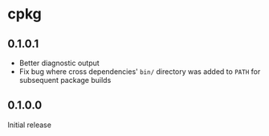 # cpkg

## 0.1.0.1

  * Better diagnostic output
  * Fix bug where cross dependencies' `bin/` directory was added to `PATH` for
    subsequent package builds

## 0.1.0.0

Initial release
